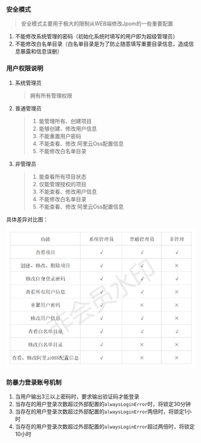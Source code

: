 ### 安全模式

> 安全模式主要用于极大的限制从WEB端修改Jpom的一些重要配置

1. 不能修改系统管理的密码（初始化系统时填写的用户即为超级管理员）
2. 不能修改白名单目录（白名单目录是为了防止随意填写重要目录信息，造成信息暴露和信息误删）


### 用户权限说明

1. 系统管理员

    >  拥有所有管理权限
    
2. 普通管理员
 
    > 1. 能管理所有、创建项目
    > 2. 能够创建、修改用户信息
    > 3. 不能重置用户密码
    > 4. 不能查看、修改 阿里云Oss配置信息
    > 5. 不能修改白名单目录
    
 3. 非管理员
 
    > 1. 能查看所有项目状态
    > 2. 仅能管理授权的项目
    > 3. 不能查看、修改用户信息
    > 4. 不能修改白名单目录
    > 5. 不能查看、修改 阿里云Oss配置信息
    
    
 具体差异对比图：
 
  ![对比图](/doc/images/role.png)
  
###  防暴力登录账号机制

1. 当用户输出3三以上密码时，要求输出验证码才能登录
2. 当存在的用户登录次数超过外部配置的`alwaysLoginError`时，将锁定30分钟
3. 当存在的用户登录次数超过外部配置的`alwaysLoginError`两倍时，将锁定1小时
4. 当存在的用户登录次数超过外部配置的`alwaysLoginError`超过两倍时，将锁定10小时